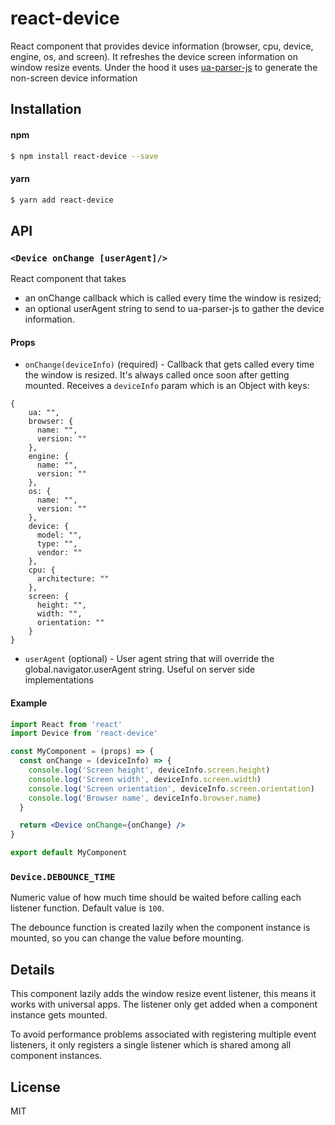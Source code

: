 # react-device

React component that provides device information (browser, cpu, device, engine, os, and screen). It refreshes the device screen information on window resize events. Under the hood it uses [ua-parser-js](https://github.com/faisalman/ua-parser-js) to generate the non-screen device information

## Installation

#### npm
```sh
$ npm install react-device --save
```

#### yarn
```sh
$ yarn add react-device
```

## API

### `<Device onChange [userAgent]/>`

React component that takes
- an onChange callback which is called every time the window is resized;
- an optional userAgent string to send to ua-parser-js to gather the device information.

#### Props

* `onChange(deviceInfo)` (required) - Callback that gets called every time the window is resized. It's always called once soon after getting mounted. Receives a `deviceInfo` param which is an Object with keys:
```
{
    ua: "",
    browser: {
      name: "",
      version: ""
    },
    engine: {
      name: "",
      version: ""
    },
    os: {
      name: "",
      version: ""
    },
    device: {
      model: "",
      type: "",
      vendor: ""
    },
    cpu: {
      architecture: ""
    },
    screen: {
      height: "",
      width: "",
      orientation: ""
    }
}
```
* `userAgent` (optional) - User agent string that will override the global.navigator.userAgent string. Useful on server side implementations

#### Example

```jsx
import React from 'react'
import Device from 'react-device'

const MyComponent = (props) => {
  const onChange = (deviceInfo) => {
    console.log('Screen height', deviceInfo.screen.height)
    console.log('Screen width', deviceInfo.screen.width)
    console.log('Screen orientation', deviceInfo.screen.orientation)
    console.log('Browser name', deviceInfo.browser.name)
  }

  return <Device onChange={onChange} />
}

export default MyComponent
```

### `Device.DEBOUNCE_TIME`

Numeric value of how much time should be waited before calling each listener function. Default value is `100`.

The debounce function is created lazily when the component instance is mounted, so you can change the value before mounting.

## Details

This component lazily adds the window resize event listener, this means it works with universal apps. The listener only get added when a component instance gets mounted.

To avoid performance problems associated with registering multiple event listeners, it only registers a single listener which is shared among all component instances.

## License

MIT
